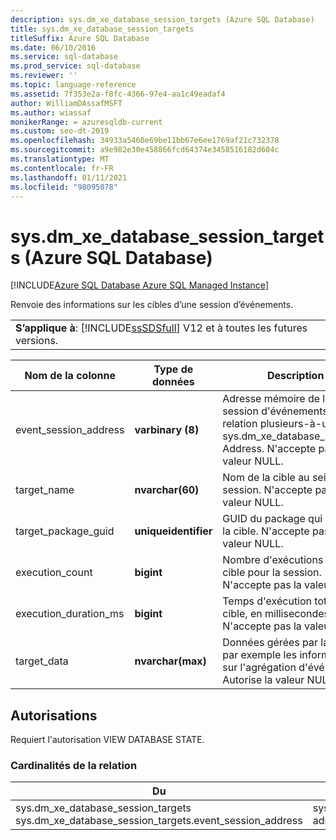 ```yaml
---
description: sys.dm_xe_database_session_targets (Azure SQL Database)
title: sys.dm_xe_database_session_targets
titleSuffix: Azure SQL Database
ms.date: 06/10/2016
ms.service: sql-database
ms.prod_service: sql-database
ms.reviewer: ''
ms.topic: language-reference
ms.assetid: 7f353e2a-f8fc-4366-97e4-aa1c49eadaf4
author: WilliamDAssafMSFT
ms.author: wiassaf
monikerRange: = azuresqldb-current
ms.custom: seo-dt-2019
ms.openlocfilehash: 34933a5460e69be11bb67e6ee1769af21c732378
ms.sourcegitcommit: a9e982e30e458866fcd64374e3458516182d604c
ms.translationtype: MT
ms.contentlocale: fr-FR
ms.lasthandoff: 01/11/2021
ms.locfileid: "98095078"
---
```

# <a name="sysdm_xe_database_session_targets-azure-sql-database"></a>sys.dm_xe_database_session_targets (Azure SQL Database)
[!INCLUDE[Azure SQL Database Azure SQL Managed Instance](../../includes/applies-to-version/asdb-asdbmi.md)]

  Renvoie des informations sur les cibles d’une session d’événements.  
  
||  
|-|  
|**S’applique à**: [!INCLUDE[ssSDSfull](../../includes/sssdsfull-md.md)] V12 et à toutes les futures versions.|  
  
|Nom de la colonne|Type de données|Description|  
|-----------------|---------------|-----------------|  
|event_session_address|**varbinary (8)**|Adresse mémoire de la session d'événements. A une relation plusieurs-à-un avec sys.dm_xe_database_sessions. Address. N'accepte pas la valeur NULL.|  
|target_name|**nvarchar(60)**|Nom de la cible au sein d'une session. N'accepte pas la valeur NULL.|  
|target_package_guid|**uniqueidentifier**|GUID du package qui contient la cible. N'accepte pas la valeur NULL.|  
|execution_count|**bigint**|Nombre d'exécutions de la cible pour la session. N'accepte pas la valeur NULL.|  
|execution_duration_ms|**bigint**|Temps d'exécution total de la cible, en millisecondes. N'accepte pas la valeur NULL.|  
|target_data|**nvarchar(max)**|Données gérées par la cible, par exemple les informations sur l'agrégation d'événements. Autorise la valeur NULL.|  
  
## <a name="permissions"></a>Autorisations  
 Requiert l'autorisation VIEW DATABASE STATE.  
  
### <a name="relationship-cardinalities"></a>Cardinalités de la relation  
  
|Du|À|Relationship|  
|----------|--------|------------------|  
|sys.dm_xe_database_session_targets sys.dm_xe_database_session_targets.event_session_address|sys.dm_xe_database_sessions. adresse|Plusieurs-à-un|  
  
  

